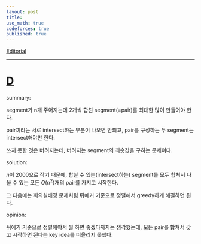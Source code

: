 ```yaml
---
layout: post
title: 
use_math: true
codeforces: true
published: true
---
```

[Editorial](https://codeforces.com/blog/entry/117262)

---
# [D](https://codeforces.com/contest/1841/problem/D)

summary:

segment가 n개 주어지는데 2개씩 합친 segment(=pair)를 최대한 많이 만들어야 한다.

pair끼리는 서로 intersect하는 부분이 나오면 안되고, pair를 구성하는 두 segment는 intersect해야만 한다. 

쓰지 못한 것은 버려지는데, 버려지는 segment의 최솟값을 구하는 문제이다. 

solution:

$n$이 2000으로 작기 때문에, 합칠 수 있는(intersect하는) segment를 모두 합쳐서 나올 수 있는 모든 $O(n^2)$개의 pair를 가지고 시작한다. 

그 다음에는 회의실배정 문제처럼 뒤에거 기준으로 정렬해서 greedy하게 해결하면 된다.

opinion:

뒤에거 기준으로 정렬해야서 뭘 하면 좋겠다까지는 생각했는데, 모든 pair를 합쳐서 갖고 시작하면 된다는 key idea를 떠올리지 못했다. 